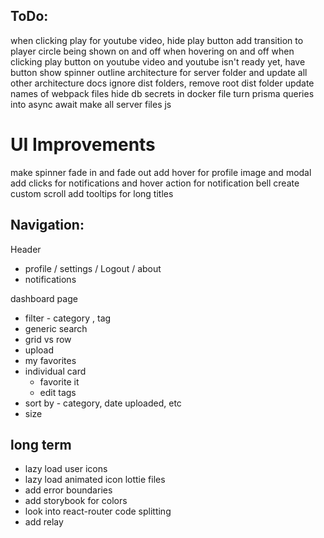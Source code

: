 ## ToDo:
when clicking play for youtube video, hide play button
add transition to player circle being shown on and off when hovering on and off
when clicking play button on youtube video and youtube isn't ready yet, have button show spinner
outline architecture for server folder and update all other architecture docs
ignore dist folders, remove root dist folder
update names of webpack files
hide db secrets in docker file
turn prisma queries into async await
make all server files js

# UI Improvements
make spinner fade in and fade out
add hover for profile image and modal
add clicks for notifications and hover action for notification bell
create custom scroll
add tooltips for long titles

## Navigation:

Header
* profile / settings / Logout / about
* notifications

dashboard page
* filter - category , tag
* generic search
* grid vs row
* upload
* my favorites
* individual card
  - favorite it
  - edit tags
* sort by - category, date uploaded, etc
* size

## long term
- lazy load user icons
- lazy load animated icon lottie files
- add error boundaries
- add storybook for colors
- look into react-router code splitting
- add relay
